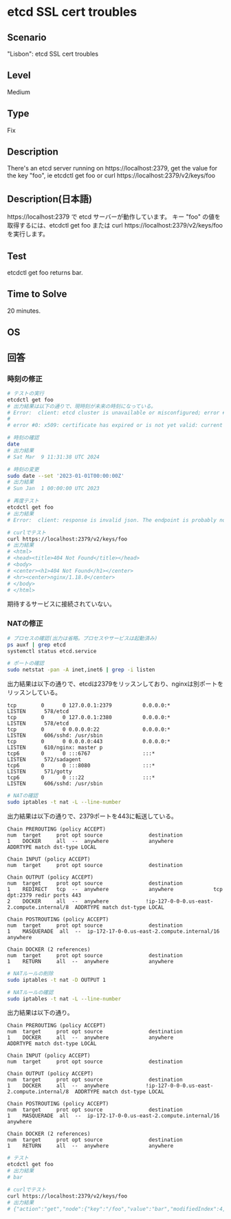 # etcd SSL cert troubles


## Scenario
"Lisbon": etcd SSL cert troubles


## Level
Medium


## Type
Fix


## Description
There's an etcd server running on https://localhost:2379, get the value for the key "foo", ie etcdctl get foo or curl https://localhost:2379/v2/keys/foo


## Description(日本語)
https://localhost:2379 で etcd サーバーが動作しています。
キー "foo" の値を取得するには、etcdctl get foo または curl https://localhost:2379/v2/keys/foo を実行します。


## Test
etcdctl get foo returns bar.


## Time to Solve
20 minutes.


## OS



## 回答

### 時刻の修正
```bash
# テストの実行
etcdctl get foo
# 出力結果は以下の通りで、現時刻が未来の時刻になっている。
# Error:  client: etcd cluster is unavailable or misconfigured; error #0: x509: certificate has expired or is not yet valid: current time 2024-03-09T11:30:39Z is after 2023-01-30T00:02:48Z
#
# error #0: x509: certificate has expired or is not yet valid: current time 2024-03-09T11:30:39Z is after 2023-01-30T00:02:48Z

# 時刻の確認
date
# 出力結果
# Sat Mar  9 11:31:38 UTC 2024

# 時刻の変更
sudo date --set '2023-01-01T00:00:00Z'
# 出力結果
# Sun Jan  1 00:00:00 UTC 2023

# 再度テスト
etcdctl get foo
# 出力結果
# Error:  client: response is invalid json. The endpoint is probably not valid etcd cluster endpoint.

# curlでテスト
curl https://localhost:2379/v2/keys/foo
# 出力結果
# <html>
# <head><title>404 Not Found</title></head>
# <body>
# <center><h1>404 Not Found</h1></center>
# <hr><center>nginx/1.18.0</center>
# </body>
# </html>
```

期待するサービスに接続されていない。

### NATの修正
```bash
# プロセスの確認(出力は省略。プロセスやサービスは起動済み)
ps auxf | grep etcd
systemctl status etcd.service

# ポートの確認
sudo netstat -pan -A inet,inet6 | grep -i listen
```

出力結果は以下の通りで、etcdは2379をリッスンしており、nginxは別ポートをリッスンしている。
```
tcp        0      0 127.0.0.1:2379          0.0.0.0:*               LISTEN      578/etcd
tcp        0      0 127.0.0.1:2380          0.0.0.0:*               LISTEN      578/etcd
tcp        0      0 0.0.0.0:22              0.0.0.0:*               LISTEN      606/sshd: /usr/sbin
tcp        0      0 0.0.0.0:443             0.0.0.0:*               LISTEN      610/nginx: master p
tcp6       0      0 :::6767                 :::*                    LISTEN      572/sadagent
tcp6       0      0 :::8080                 :::*                    LISTEN      571/gotty
tcp6       0      0 :::22                   :::*                    LISTEN      606/sshd: /usr/sbin
```

```bash
# NATの確認
sudo iptables -t nat -L --line-number
```

出力結果は以下の通りで、2379ポートを443に転送している。
```
Chain PREROUTING (policy ACCEPT)
num  target     prot opt source               destination
1    DOCKER     all  --  anywhere             anywhere             ADDRTYPE match dst-type LOCAL

Chain INPUT (policy ACCEPT)
num  target     prot opt source               destination

Chain OUTPUT (policy ACCEPT)
num  target     prot opt source               destination
1    REDIRECT   tcp  --  anywhere             anywhere             tcp dpt:2379 redir ports 443
2    DOCKER     all  --  anywhere            !ip-127-0-0-0.us-east-2.compute.internal/8  ADDRTYPE match dst-type LOCAL

Chain POSTROUTING (policy ACCEPT)
num  target     prot opt source               destination
1    MASQUERADE  all  --  ip-172-17-0-0.us-east-2.compute.internal/16  anywhere

Chain DOCKER (2 references)
num  target     prot opt source               destination
1    RETURN     all  --  anywhere             anywhere
```

```bash
# NATルールの削除
sudo iptables -t nat -D OUTPUT 1

# NATルールの確認
sudo iptables -t nat -L --line-number
```

出力結果は以下の通り。
```
Chain PREROUTING (policy ACCEPT)
num  target     prot opt source               destination
1    DOCKER     all  --  anywhere             anywhere             ADDRTYPE match dst-type LOCAL

Chain INPUT (policy ACCEPT)
num  target     prot opt source               destination

Chain OUTPUT (policy ACCEPT)
num  target     prot opt source               destination
1    DOCKER     all  --  anywhere            !ip-127-0-0-0.us-east-2.compute.internal/8  ADDRTYPE match dst-type LOCAL

Chain POSTROUTING (policy ACCEPT)
num  target     prot opt source               destination
1    MASQUERADE  all  --  ip-172-17-0-0.us-east-2.compute.internal/16  anywhere

Chain DOCKER (2 references)
num  target     prot opt source               destination
1    RETURN     all  --  anywhere             anywhere
```

```bash
# テスト
etcdctl get foo
# 出力結果
# bar

# curlでテスト
curl https://localhost:2379/v2/keys/foo
# 出力結果
# {"action":"get","node":{"key":"/foo","value":"bar","modifiedIndex":4,"createdIndex":4}}
```
